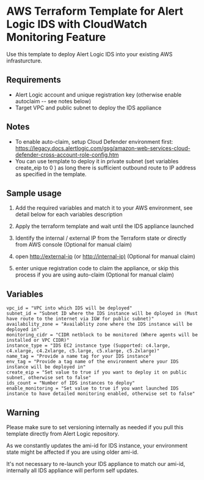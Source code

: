 # AWS Terraform Template for Alert Logic IDS with CloudWatch Monitoring Feature

Use this template to deploy Alert Logic IDS into your existing AWS infrasturcture.

## Requirements

- Alert Logic account and unique registration key (otherwise enable autoclaim -- see notes below)
- Target VPC and public subnet to deploy the IDS appliance

## Notes

- To enable auto-claim, setup Cloud Defender environment first: <https://legacy.docs.alertlogic.com/gsg/amazon-web-services-cloud-defender-cross-account-role-config.htm>
- You can use template to deploy it in private subnet (set variables create_eip to 0 ) as long there is sufficient outbound route to IP address as specified in the template.

## Sample usage

1. Add the required variables and match it to your AWS environment, see detail below for each variables description

2. Apply the terraform template and wait until the IDS appliance launched

3. Identify the internal / external IP from the Terraform state or directly from AWS console (Optional for manual claim)

4. open <http://external-ip> (or <http://internal-ip)> (Optional for manual claim)

5. enter unique registration code to claim the appliance, or skip this process if you are using auto-claim (Optional for manual claim)

## Variables

```text
vpc_id = "VPC into which IDS will be deployed"
subnet_id = "Subnet ID where the IDS instance will be dployed in (Must have route to the internet via IGW for public subnet)"
availability_zone = "Availablity zone where the IDS instance will be deployed in"
monitoring_cidr = "CIDR netblock to be monitored (Where agents will be installed or VPC CIDR)"
instance_type = "IDS EC2 instance type (Supported: c4.large, c4.xlarge, c4.2xlarge, c5.large, c5.xlarge, c5.2xlarge)"
name_tag = "Provide a name tag for your IDS instance"
env_tag = "Provide a tag name of the environment where your IDS instance will be deployed in"
create_eip = "Set value to true if you want to deploy it on public subnet, otherwise set to false"
ids_count = "Number of IDS instances to deploy"
enable_monitoring = "Set value to true if you want launched IDS instance to have detailed monitoring enabled, otherwise set to false"
```

## Warning

Please make sure to set versioning internally as needed if you pull this template directly from Alert Logic repository.

As we constantly updates the ami-id for IDS instance, your environment state might be affected if you are using older ami-id.

It's not necessary to re-launch your IDS appliance to match our ami-id, internally all IDS appliance will perform self updates.
